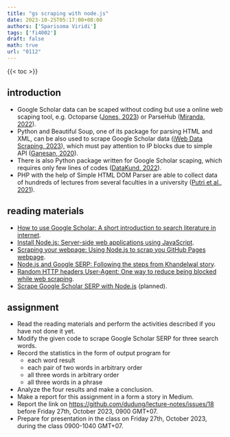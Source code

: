 ```yaml
---
title: "gs scraping with node.js"
date: 2023-10-25T05:17:00+08:00
authors: ['Sparisoma Viridi']
tags: ['fi4002']
draft: false
math: true
url: "0112"
---
```

{{< toc >}}


## introduction
+ Google Scholar data can be scaped without coding but use a online web scaping tool, e.g. Octoparse ([Jones, 2023](https://www.octoparse.com/blog/scrape-google-scholar)) or ParseHub ([Miranda, 2022](https://www.parsehub.com/blog/scrape-google-scholar/)).
+ Python and Beautiful Soup, one of its package for parsing HTML and XML, can be also used to scrape Google Scholar data ([iWeb Data Scraping, 2023](https://iwebdatascrapingservices.medium.com/how-to-scrape-google-scholar-data-using-python-a0d5a26b385f)), which must pay attention to IP blocks due to simple API ([Ganesan, 2020](https://proxiesapi-com.medium.com/scraping-google-scholar-with-python-and-beautifulsoup-850cbdfedbcf)).
+ There is also Python package written for Google Scholar scaping, which requires only few lines of codes ([DataKund, 2022](https://pypi.org/project/scrape-google-scholar/)).
+ PHP with the help of Simple HTML DOM Parser are able to collect data of hundreds of lectures from several faculties in a university ([Putri et al., 2021](https://conference.upnvj.ac.id/index.php/senamika/article/view/1390)).


## reading materials
+ [How to use Google Scholar: A short introduction to search literature in internet](https://medium.com/@6unpnp/how-to-use-google-scholar-c7d80baaeb6e).
+ [Install Node.js: Server-side web applications using JavaScript](https://medium.com/@6unpnp/install-node-js-25f576ed92f5).
+ [Scraping your webpage: Using Node.js to scrap you GitHub Pages webpage](https://medium.com/@6unpnp/scraping-your-webpage-f4fde3a465db).
+ [Node.js and Google SERP: Following the steps from Khandelwal story](https://medium.com/@6unpnp/node-js-and-google-serp-36031458b0ac).
+ [Random HTTP headers User-Agent: One way to reduce being blocked while web scraping](https://medium.com/@6unpnp/random-http-headers-user-agent-23bcdd8c0537).
+ [Scrape Google Scholar SERP with Node.js](https://medium.com/@6unpnp) (planned).


## assignment
+ Read the reading materials and perform the activities described if you have not done it yet.
+ Modify the given code to scrape Google Scholar SERP for three search words.
+ Record the statistics in the form of output program for
  - each word result
  - each pair of two words in arbitrary order
  - all three words in arbitrary order
  - all three words in a phrase
+ Analyze the four results and make a conclusion.
+ Make a report for this assignment in a form a story in Medium.
+ Report the link on https://github.com/dudung/lecture-notes/issues/18 before Friday 27th, October 2023, 0900 GMT+07.
+ Prepare for presentation in the class on Friday 27th, October 2023, during the class 0900-1040 GMT+07.
